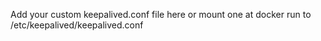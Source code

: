 Add your custom keepalived.conf file here or mount one at docker run to /etc/keepalived/keepalived.conf
